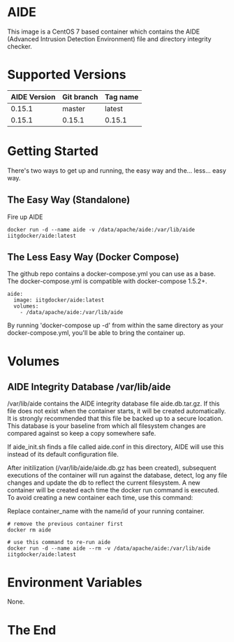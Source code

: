 # AIDE

This image is a CentOS 7 based container which contains the AIDE (Advanced Intrusion Detection Environment) file and directory integrity checker.

# Supported Versions

AIDE Version | Git branch | Tag name
-------------| ---------- |---------
0.15.1       | master     | latest
0.15.1       | 0.15.1     | 0.15.1

# Getting Started

There's two ways to get up and running, the easy way and the... less... easy way.

## The Easy Way (Standalone)

Fire up AIDE

```
docker run -d --name aide -v /data/apache/aide:/var/lib/aide iitgdocker/aide:latest
```

## The Less Easy Way (Docker Compose)

The github repo contains a docker-compose.yml you can use as a base. The docker-compose.yml is compatible with docker-compose 1.5.2+.

```
aide:
  image: iitgdocker/aide:latest
  volumes:
    - /data/apache/aide:/var/lib/aide
```

By running 'docker-compose up -d' from within the same directory as your docker-compose.yml, you'll be able to bring the container up.

# Volumes

## AIDE Integrity Database /var/lib/aide

/var/lib/aide contains the AIDE integrity database file aide.db.tar.gz. If this file does not exist when the container starts, it will be created automatically. It is strongly recommended that this file be backed up to a secure location. This database is your baseline from which all filesystem changes are compared against so keep a copy somewhere safe.

If aide_init.sh finds a file called aide.conf in this directory, AIDE will use this instead of its default configuration file.

After initilization (/var/lib/aide/aide.db.gz has been created), subsequent executions of the container will run against the database, detect, log any file changes and update the db to reflect the current filesystem. A new container will be created each time the docker run command is executed. To avoid creating a new container each time, use this command:

Replace container_name with the name/id of your running container.

```
# remove the previous container first
docker rm aide

# use this command to re-run aide
docker run -d --name aide --rm -v /data/apache/aide:/var/lib/aide iitgdocker/aide:latest
```

# Environment Variables

None.

# The End
